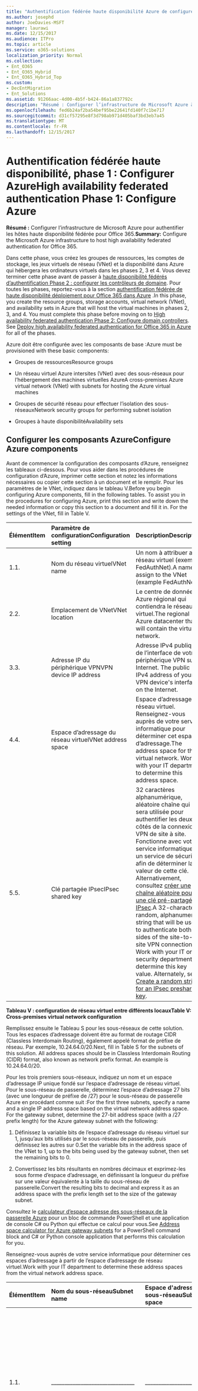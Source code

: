 ```yaml
---
title: "Authentification fédérée haute disponibilité Azure de configurer Phase 1"
ms.author: josephd
author: JoeDavies-MSFT
manager: laurawi
ms.date: 12/15/2017
ms.audience: ITPro
ms.topic: article
ms.service: o365-solutions
localization_priority: Normal
ms.collection:
- Ent_O365
- Ent_O365_Hybrid
- Ent_O365_Hybrid_Top
ms.custom:
- DecEntMigration
- Ent_Solutions
ms.assetid: 91266aac-4d00-4b5f-b424-86a1a837792c
description: "Résumé : Configurer l’infrastructure de Microsoft Azure à haute disponibilité de l’hôte l’authentification fédérée pour Office 365."
ms.openlocfilehash: fed6b24af2ba54bef95be22641fd140f7c1be717
ms.sourcegitcommit: d31cf57295e8f3d798ab971d405baf3bd3eb7a45
ms.translationtype: MT
ms.contentlocale: fr-FR
ms.lasthandoff: 12/15/2017
---
```

# <a name="high-availability-federated-authentication-phase-1-configure-azure"></a><span data-ttu-id="7252c-103">Authentification fédérée haute disponibilité, phase 1 : Configurer Azure</span><span class="sxs-lookup"><span data-stu-id="7252c-103">High availability federated authentication Phase 1: Configure Azure</span></span>

 <span data-ttu-id="7252c-104">**Résumé :** Configurer l’infrastructure de Microsoft Azure pour authentifier les hôtes haute disponibilité fédérée pour Office 365.</span><span class="sxs-lookup"><span data-stu-id="7252c-104">**Summary:** Configure the Microsoft Azure infrastructure to host high availability federated authentication for Office 365.</span></span>
  
<span data-ttu-id="7252c-p101">Dans cette phase, vous créez les groupes de ressources, les comptes de stockage, les jeux virtuels de réseau (VNet) et la disponibilité dans Azure qui hébergera les ordinateurs virtuels dans les phases 2, 3 et 4. Vous devez terminer cette phase avant de passer à [haute disponibilité fédérés d’authentification Phase 2 : configurer les contrôleurs de domaine](high-availability-federated-authentication-phase-2-configure-domain-controllers.md). Pour toutes les phases, reportez-vous à la section [authentification fédérée de haute disponibilité déploiement pour Office 365 dans Azure](deploy-high-availability-federated-authentication-for-office-365-in-azure.md) .</span><span class="sxs-lookup"><span data-stu-id="7252c-p101">In this phase, you create the resource groups, storage accounts, virtual network (VNet), and availability sets in Azure that will host the virtual machines in phases 2, 3, and 4. You must complete this phase before moving on to [High availability federated authentication Phase 2: Configure domain controllers](high-availability-federated-authentication-phase-2-configure-domain-controllers.md). See [Deploy high availability federated authentication for Office 365 in Azure](deploy-high-availability-federated-authentication-for-office-365-in-azure.md) for all of the phases.</span></span>
  
<span data-ttu-id="7252c-108">Azure doit être configurée avec les composants de base :</span><span class="sxs-lookup"><span data-stu-id="7252c-108">Azure must be provisioned with these basic components:</span></span>
  
- <span data-ttu-id="7252c-109">Groupes de ressources</span><span class="sxs-lookup"><span data-stu-id="7252c-109">Resource groups</span></span>
    
- <span data-ttu-id="7252c-110">Un réseau virtuel Azure intersites (VNet) avec des sous-réseaux pour l’hébergement des machines virtuelles Azure</span><span class="sxs-lookup"><span data-stu-id="7252c-110">A cross-premises Azure virtual network (VNet) with subnets for hosting the Azure virtual machines</span></span>
    
- <span data-ttu-id="7252c-111">Groupes de sécurité réseau pour effectuer l’isolation des sous-réseaux</span><span class="sxs-lookup"><span data-stu-id="7252c-111">Network security groups for performing subnet isolation</span></span>
    
- <span data-ttu-id="7252c-112">Groupes à haute disponibilité</span><span class="sxs-lookup"><span data-stu-id="7252c-112">Availability sets</span></span>
    
## <a name="configure-azure-components"></a><span data-ttu-id="7252c-113">Configurer les composants Azure</span><span class="sxs-lookup"><span data-stu-id="7252c-113">Configure Azure components</span></span>

<span data-ttu-id="7252c-p102">Avant de commencer la configuration des composants d’Azure, renseignez les tableaux ci-dessous. Pour vous aider dans les procédures de configuration d’Azure, imprimer cette section et notez les informations nécessaires ou copier cette section à un document et le remplir. Pour les paramètres de le VNet, indiquez dans le tableau V.</span><span class="sxs-lookup"><span data-stu-id="7252c-p102">Before you begin configuring Azure components, fill in the following tables. To assist you in the procedures for configuring Azure, print this section and write down the needed information or copy this section to a document and fill it in. For the settings of the VNet, fill in Table V.</span></span>
  
|<span data-ttu-id="7252c-117">**Élément**</span><span class="sxs-lookup"><span data-stu-id="7252c-117">**Item**</span></span>|<span data-ttu-id="7252c-118">**Paramètre de configuration**</span><span class="sxs-lookup"><span data-stu-id="7252c-118">**Configuration setting**</span></span>|<span data-ttu-id="7252c-119">**Description**</span><span class="sxs-lookup"><span data-stu-id="7252c-119">**Description**</span></span>|<span data-ttu-id="7252c-120">**Valeur**</span><span class="sxs-lookup"><span data-stu-id="7252c-120">**Value**</span></span>|
|:-----|:-----|:-----|:-----|
|<span data-ttu-id="7252c-121">1.</span><span class="sxs-lookup"><span data-stu-id="7252c-121">1.</span></span>  <br/> |<span data-ttu-id="7252c-122">Nom du réseau virtuel</span><span class="sxs-lookup"><span data-stu-id="7252c-122">VNet name</span></span>  <br/> |<span data-ttu-id="7252c-123">Un nom à attribuer au réseau virtuel (exemple FedAuthNet).</span><span class="sxs-lookup"><span data-stu-id="7252c-123">A name to assign to the VNet (example FedAuthNet).</span></span>  <br/> |<span data-ttu-id="7252c-124">_______________________________</span><span class="sxs-lookup"><span data-stu-id="7252c-124"></span></span>  <br/> |
|<span data-ttu-id="7252c-125">2.</span><span class="sxs-lookup"><span data-stu-id="7252c-125">2.</span></span>  <br/> |<span data-ttu-id="7252c-126">Emplacement de VNet</span><span class="sxs-lookup"><span data-stu-id="7252c-126">VNet location</span></span>  <br/> |<span data-ttu-id="7252c-127">Le centre de données Azure régional qui contiendra le réseau virtuel.</span><span class="sxs-lookup"><span data-stu-id="7252c-127">The regional Azure datacenter that will contain the virtual network.</span></span>  <br/> |<span data-ttu-id="7252c-128">_______________________________</span><span class="sxs-lookup"><span data-stu-id="7252c-128"></span></span>  <br/> |
|<span data-ttu-id="7252c-129">3.</span><span class="sxs-lookup"><span data-stu-id="7252c-129">3.</span></span>  <br/> |<span data-ttu-id="7252c-130">Adresse IP du périphérique VPN</span><span class="sxs-lookup"><span data-stu-id="7252c-130">VPN device IP address</span></span>  <br/> |<span data-ttu-id="7252c-131">Adresse IPv4 publique de l’interface de votre périphérique VPN sur Internet. </span><span class="sxs-lookup"><span data-stu-id="7252c-131">The public IPv4 address of your VPN device's interface on the Internet.</span></span>  <br/> |<span data-ttu-id="7252c-132">_______________________________</span><span class="sxs-lookup"><span data-stu-id="7252c-132"></span></span>  <br/> |
|<span data-ttu-id="7252c-133">4.</span><span class="sxs-lookup"><span data-stu-id="7252c-133">4.</span></span>  <br/> |<span data-ttu-id="7252c-134">Espace d’adressage du réseau virtuel</span><span class="sxs-lookup"><span data-stu-id="7252c-134">VNet address space</span></span>  <br/> |<span data-ttu-id="7252c-p103">Espace d’adressage du réseau virtuel. Renseignez-vous auprès de votre service informatique pour déterminer cet espace d’adressage.</span><span class="sxs-lookup"><span data-stu-id="7252c-p103">The address space for the virtual network. Work with your IT department to determine this address space.</span></span>  <br/> |<span data-ttu-id="7252c-137">_______________________________</span><span class="sxs-lookup"><span data-stu-id="7252c-137"></span></span>  <br/> |
|<span data-ttu-id="7252c-138">5.</span><span class="sxs-lookup"><span data-stu-id="7252c-138">5.</span></span>  <br/> |<span data-ttu-id="7252c-139">Clé partagée IPsec</span><span class="sxs-lookup"><span data-stu-id="7252c-139">IPsec shared key</span></span>  <br/> |<span data-ttu-id="7252c-p104">32 caractères alphanumérique, aléatoire chaîne qui sera utilisée pour authentifier les deux côtés de la connexion VPN de site à site. Fonctionne avec votre service informatique ou un service de sécurité afin de déterminer la valeur de cette clé. Alternativement, consultez [créer une chaîne aléatoire pour une clé pré-partagée IPsec](http://social.technet.microsoft.com/wiki/contents/articles/32330.create-a-random-string-for-an-ipsec-preshared-key.aspx).</span><span class="sxs-lookup"><span data-stu-id="7252c-p104">A 32-character random, alphanumeric string that will be used to authenticate both sides of the site-to-site VPN connection. Work with your IT or security department to determine this key value. Alternately, see [Create a random string for an IPsec preshared key](http://social.technet.microsoft.com/wiki/contents/articles/32330.create-a-random-string-for-an-ipsec-preshared-key.aspx).  </span></span><br/> |<span data-ttu-id="7252c-143">_______________________________</span><span class="sxs-lookup"><span data-stu-id="7252c-143"></span></span>  <br/> |
   
 <span data-ttu-id="7252c-144">**Tableau V : configuration de réseau virtuel entre différents locaux**</span><span class="sxs-lookup"><span data-stu-id="7252c-144">**Table V: Cross-premises virtual network configuration**</span></span>
  
<span data-ttu-id="7252c-p105">Remplissez ensuite le Tableau S pour les sous-réseaux de cette solution. Tous les espaces d’adressage doivent être au format de routage CIDR (Classless Interdomain Routing), également appelé format de préfixe de réseau. Par exemple, 10.24.64.0/20.</span><span class="sxs-lookup"><span data-stu-id="7252c-p105">Next, fill in Table S for the subnets of this solution. All address spaces should be in Classless Interdomain Routing (CIDR) format, also known as network prefix format. An example is 10.24.64.0/20.</span></span>
  
<span data-ttu-id="7252c-p106">Pour les trois premiers sous-réseaux, indiquez un nom et un espace d’adressage IP unique fondé sur l’espace d’adressage de réseau virtuel. Pour le sous-réseau de passerelle, déterminez l’espace d’adressage 27 bits (avec une longueur de préfixe de /27) pour le sous-réseau de passerelle Azure en procédant comme suit :</span><span class="sxs-lookup"><span data-stu-id="7252c-p106">For the first three subnets, specify a name and a single IP address space based on the virtual network address space. For the gateway subnet, determine the 27-bit address space (with a /27 prefix length) for the Azure gateway subnet with the following:</span></span>
  
1. <span data-ttu-id="7252c-150">Définissez la variable bits de l’espace d’adressage du réseau virtuel sur 1, jusqu’aux bits utilisés par le sous-réseau de passerelle, puis définissez les autres sur 0.</span><span class="sxs-lookup"><span data-stu-id="7252c-150">Set the variable bits in the address space of the VNet to 1, up to the bits being used by the gateway subnet, then set the remaining bits to 0.</span></span>
    
2. <span data-ttu-id="7252c-151">Convertissez les bits résultants en nombres décimaux et exprimez-les sous forme d’espace d’adressage, en définissant la longueur du préfixe sur une valeur équivalente à la taille du sous-réseau de passerelle.</span><span class="sxs-lookup"><span data-stu-id="7252c-151">Convert the resulting bits to decimal and express it as an address space with the prefix length set to the size of the gateway subnet.</span></span>
    
<span data-ttu-id="7252c-152">Consultez le [calculateur d’espace adresse des sous-réseaux de la passerelle Azure](https://gallery.technet.microsoft.com/scriptcenter/Address-prefix-calculator-a94b6eed) pour un bloc de commande PowerShell et une application de console C# ou Python qui effectue ce calcul pour vous.</span><span class="sxs-lookup"><span data-stu-id="7252c-152">See [Address space calculator for Azure gateway subnets](https://gallery.technet.microsoft.com/scriptcenter/Address-prefix-calculator-a94b6eed) for a PowerShell command block and C# or Python console application that performs this calculation for you.</span></span>
  
<span data-ttu-id="7252c-153">Renseignez-vous auprès de votre service informatique pour déterminer ces espaces d’adressage à partir de l’espace d’adressage de réseau virtuel.</span><span class="sxs-lookup"><span data-stu-id="7252c-153">Work with your IT department to determine these address spaces from the virtual network address space.</span></span>
  
|<span data-ttu-id="7252c-154">**Élément**</span><span class="sxs-lookup"><span data-stu-id="7252c-154">**Item**</span></span>|<span data-ttu-id="7252c-155">**Nom du sous-réseau**</span><span class="sxs-lookup"><span data-stu-id="7252c-155">**Subnet name**</span></span>|<span data-ttu-id="7252c-156">**Espace d'adressage de sous-réseau**</span><span class="sxs-lookup"><span data-stu-id="7252c-156">**Subnet address space**</span></span>|<span data-ttu-id="7252c-157">**Objectif**</span><span class="sxs-lookup"><span data-stu-id="7252c-157">**Purpose**</span></span>|
|:-----|:-----|:-----|:-----|
|<span data-ttu-id="7252c-158">1.</span><span class="sxs-lookup"><span data-stu-id="7252c-158">1.</span></span>  <br/> |<span data-ttu-id="7252c-159">_______________________________</span><span class="sxs-lookup"><span data-stu-id="7252c-159"></span></span>  <br/> |<span data-ttu-id="7252c-160">_______________________________</span><span class="sxs-lookup"><span data-stu-id="7252c-160"></span></span>  <br/> |<span data-ttu-id="7252c-161">Le sous-réseau utilisé par le contrôleur de domaine Windows Server Active Directory (AD) et les machines virtuelles du serveur DirSync.</span><span class="sxs-lookup"><span data-stu-id="7252c-161">The subnet used by the Windows Server Active Directory (AD) domain controller and DirSync server virtual machines (VMs).</span></span>  <br/> |
|<span data-ttu-id="7252c-162">2.</span><span class="sxs-lookup"><span data-stu-id="7252c-162">2.</span></span>  <br/> |<span data-ttu-id="7252c-163">_______________________________</span><span class="sxs-lookup"><span data-stu-id="7252c-163"></span></span>  <br/> |<span data-ttu-id="7252c-164">_______________________________</span><span class="sxs-lookup"><span data-stu-id="7252c-164"></span></span>  <br/> |<span data-ttu-id="7252c-165">Le sous-réseau utilisé par les machines virtuelles AD FS.</span><span class="sxs-lookup"><span data-stu-id="7252c-165">The subnet used by the AD FS VMs.</span></span>  <br/> |
|<span data-ttu-id="7252c-166">3.</span><span class="sxs-lookup"><span data-stu-id="7252c-166">3.</span></span>  <br/> |<span data-ttu-id="7252c-167">_______________________________</span><span class="sxs-lookup"><span data-stu-id="7252c-167"></span></span>  <br/> |<span data-ttu-id="7252c-168">_______________________________</span><span class="sxs-lookup"><span data-stu-id="7252c-168"></span></span>  <br/> |<span data-ttu-id="7252c-169">Le sous-réseau utilisé par les machines virtuelles du proxy d’application web.</span><span class="sxs-lookup"><span data-stu-id="7252c-169">The subnet used by the web application proxy VMs.</span></span>  <br/> |
|<span data-ttu-id="7252c-170">4.</span><span class="sxs-lookup"><span data-stu-id="7252c-170">4.</span></span>  <br/> |<span data-ttu-id="7252c-171">GatewaySubnet</span><span class="sxs-lookup"><span data-stu-id="7252c-171">GatewaySubnet</span></span>  <br/> |<span data-ttu-id="7252c-172">_______________________________</span><span class="sxs-lookup"><span data-stu-id="7252c-172"></span></span>  <br/> |<span data-ttu-id="7252c-173">Sous-réseau utilisé par les machines virtuelles de la passerelle Azure.</span><span class="sxs-lookup"><span data-stu-id="7252c-173">The subnet used by the Azure gateway VMs.</span></span>  <br/> |
   
 <span data-ttu-id="7252c-174">**Tableau S : sous-réseaux dans le réseau virtuel**</span><span class="sxs-lookup"><span data-stu-id="7252c-174">**Table S: Subnets in the virtual network**</span></span>
  
<span data-ttu-id="7252c-175">Ensuite, renseignez le Tableau I pour les adresses IP statiques affectées à des machines virtuelles et à des instances d’équilibreur de charge.</span><span class="sxs-lookup"><span data-stu-id="7252c-175">Next, fill in Table I for the static IP addresses assigned to virtual machines and load balancer instances.</span></span>
  
|<span data-ttu-id="7252c-176">**Élément**</span><span class="sxs-lookup"><span data-stu-id="7252c-176">**Item**</span></span>|<span data-ttu-id="7252c-177">**Objectif**</span><span class="sxs-lookup"><span data-stu-id="7252c-177">**Purpose**</span></span>|<span data-ttu-id="7252c-178">**Adresse IP du sous-réseau**</span><span class="sxs-lookup"><span data-stu-id="7252c-178">**IP address on the subnet**</span></span>|<span data-ttu-id="7252c-179">**Valeur**</span><span class="sxs-lookup"><span data-stu-id="7252c-179">**Value**</span></span>|
|:-----|:-----|:-----|:-----|
|<span data-ttu-id="7252c-180">1.</span><span class="sxs-lookup"><span data-stu-id="7252c-180">1.</span></span>  <br/> |<span data-ttu-id="7252c-181">Adresse IP statique du premier contrôleur de domaine</span><span class="sxs-lookup"><span data-stu-id="7252c-181">Static IP address of the first domain controller</span></span>  <br/> |<span data-ttu-id="7252c-182">La quatrième adresse IP possible pour l’espace d’adressage du sous-réseau défini dans l’Élément 1 du Tableau S.</span><span class="sxs-lookup"><span data-stu-id="7252c-182">The fourth possible IP address for the address space of the subnet defined in Item 1 of Table S.</span></span>  <br/> |<span data-ttu-id="7252c-183">_______________________________</span><span class="sxs-lookup"><span data-stu-id="7252c-183"></span></span>  <br/> |
|<span data-ttu-id="7252c-184">2.</span><span class="sxs-lookup"><span data-stu-id="7252c-184">2.</span></span>  <br/> |<span data-ttu-id="7252c-185">Adresse IP statique du deuxième contrôleur de domaine</span><span class="sxs-lookup"><span data-stu-id="7252c-185">Static IP address of the second domain controller</span></span>  <br/> |<span data-ttu-id="7252c-186">La cinquième adresse IP possible pour l’espace d’adressage du sous-réseau défini dans l’Élément 1 du Tableau S.</span><span class="sxs-lookup"><span data-stu-id="7252c-186">The fifth possible IP address for the address space of the subnet defined in Item 1 of Table S.</span></span>  <br/> |<span data-ttu-id="7252c-187">_______________________________</span><span class="sxs-lookup"><span data-stu-id="7252c-187"></span></span>  <br/> |
|<span data-ttu-id="7252c-188">3.</span><span class="sxs-lookup"><span data-stu-id="7252c-188">3.</span></span>  <br/> |<span data-ttu-id="7252c-189">Adresse IP statique du serveur DirSync</span><span class="sxs-lookup"><span data-stu-id="7252c-189">Static IP address of the DirSync server</span></span>  <br/> |<span data-ttu-id="7252c-190">La sixième adresse IP possible pour l’espace d’adressage du sous-réseau défini dans l’Élément 1 du Tableau S. </span><span class="sxs-lookup"><span data-stu-id="7252c-190">The sixth possible IP address for the address space of the subnet defined in Item 1 of Table S.</span></span>  <br/> |<span data-ttu-id="7252c-191">_______________________________</span><span class="sxs-lookup"><span data-stu-id="7252c-191"></span></span>  <br/> |
|<span data-ttu-id="7252c-192">4.</span><span class="sxs-lookup"><span data-stu-id="7252c-192">4.</span></span>  <br/> |<span data-ttu-id="7252c-193">Adresse IP statique de l’équilibreur de charge interne des serveurs AD FS</span><span class="sxs-lookup"><span data-stu-id="7252c-193">Static IP address of the internal load balancer for the AD FS servers</span></span>  <br/> |<span data-ttu-id="7252c-194">La quatrième adresse IP possible pour l’espace d’adressage du sous-réseau défini dans l’Élément 2 du Tableau S.</span><span class="sxs-lookup"><span data-stu-id="7252c-194">The fourth possible IP address for the address space of the subnet defined in Item 2 of Table S.</span></span>  <br/> |<span data-ttu-id="7252c-195">_______________________________</span><span class="sxs-lookup"><span data-stu-id="7252c-195"></span></span>  <br/> |
|<span data-ttu-id="7252c-196">5.</span><span class="sxs-lookup"><span data-stu-id="7252c-196">5.</span></span>  <br/> |<span data-ttu-id="7252c-197">Adresse IP statique du premier serveur AD FS</span><span class="sxs-lookup"><span data-stu-id="7252c-197">Static IP address of the first AD FS server</span></span>  <br/> |<span data-ttu-id="7252c-198">La cinquième adresse IP possible pour l’espace d’adressage du sous-réseau défini dans l’Élément 2 du Tableau S.</span><span class="sxs-lookup"><span data-stu-id="7252c-198">The fifth possible IP address for the address space of the subnet defined in Item 2 of Table S.</span></span>  <br/> |<span data-ttu-id="7252c-199">_______________________________</span><span class="sxs-lookup"><span data-stu-id="7252c-199"></span></span>  <br/> |
|<span data-ttu-id="7252c-200">6.</span><span class="sxs-lookup"><span data-stu-id="7252c-200">6.</span></span>  <br/> |<span data-ttu-id="7252c-201">Adresse IP statique du deuxième serveur AD FS</span><span class="sxs-lookup"><span data-stu-id="7252c-201">Static IP address of the second AD FS server</span></span>  <br/> |<span data-ttu-id="7252c-202">La sixième adresse IP possible pour l’espace d’adressage du sous-réseau défini dans l’Élément 2 du Tableau S.</span><span class="sxs-lookup"><span data-stu-id="7252c-202">The sixth possible IP address for the address space of the subnet defined in Item 2 of Table S.</span></span>  <br/> |<span data-ttu-id="7252c-203">_______________________________</span><span class="sxs-lookup"><span data-stu-id="7252c-203"></span></span>  <br/> |
|<span data-ttu-id="7252c-204">7.</span><span class="sxs-lookup"><span data-stu-id="7252c-204">7.</span></span>  <br/> |<span data-ttu-id="7252c-205">Adresse IP statique du premier serveur proxy d’application web</span><span class="sxs-lookup"><span data-stu-id="7252c-205">Static IP address of the first web application proxy server</span></span>  <br/> |<span data-ttu-id="7252c-206">La quatrième adresse IP possible pour l’espace d’adressage du sous-réseau défini dans l’Élément 3 du Tableau S.</span><span class="sxs-lookup"><span data-stu-id="7252c-206">The fourth possible IP address for the address space of the subnet defined in Item 3 of Table S.</span></span>  <br/> |<span data-ttu-id="7252c-207">_______________________________</span><span class="sxs-lookup"><span data-stu-id="7252c-207"></span></span>  <br/> |
|<span data-ttu-id="7252c-208">8.</span><span class="sxs-lookup"><span data-stu-id="7252c-208">8.</span></span>  <br/> |<span data-ttu-id="7252c-209">Adresse IP statique du deuxième serveur proxy d’application web</span><span class="sxs-lookup"><span data-stu-id="7252c-209">Static IP address of the second web application proxy server</span></span>  <br/> |<span data-ttu-id="7252c-210">La cinquième adresse IP possible pour l’espace d’adressage du sous-réseau défini dans l’Élément 3 du Tableau S.</span><span class="sxs-lookup"><span data-stu-id="7252c-210">The fifth possible IP address for the address space of the subnet defined in Item 3 of Table S.</span></span>  <br/> |<span data-ttu-id="7252c-211">_______________________________</span><span class="sxs-lookup"><span data-stu-id="7252c-211"></span></span>  <br/> |
   
 <span data-ttu-id="7252c-212">**Table i : statique adresses du réseau virtuel**</span><span class="sxs-lookup"><span data-stu-id="7252c-212">**Table I: Static IP addresses in the virtual network**</span></span>
  
<span data-ttu-id="7252c-213">Pour deux serveurs DNS (Domain Name System) de votre réseau local que vous souhaitez utiliser lors de la configuration initiale des contrôleurs de domaine dans votre réseau virtuel, renseignez le tableau D. Renseignez-vous auprès de votre service informatique pour déterminer cette liste.</span><span class="sxs-lookup"><span data-stu-id="7252c-213">For two Domain Name System (DNS) servers in your on-premises network that you want to use when initially setting up the domain controllers in your virtual network, fill in Table D. Work with your IT department to determine this list.</span></span>
  
|<span data-ttu-id="7252c-214">**Élément**</span><span class="sxs-lookup"><span data-stu-id="7252c-214">**Item**</span></span>|<span data-ttu-id="7252c-215">**Nom convivial du serveur DNS**</span><span class="sxs-lookup"><span data-stu-id="7252c-215">**DNS server friendly name**</span></span>|<span data-ttu-id="7252c-216">**Adresse IP du serveur DNS**</span><span class="sxs-lookup"><span data-stu-id="7252c-216">**DNS server IP address**</span></span>|
|:-----|:-----|:-----|
|<span data-ttu-id="7252c-217">1.</span><span class="sxs-lookup"><span data-stu-id="7252c-217">1.</span></span>  <br/> |<span data-ttu-id="7252c-218">_______________________________</span><span class="sxs-lookup"><span data-stu-id="7252c-218"></span></span>  <br/> |<span data-ttu-id="7252c-219">_______________________________</span><span class="sxs-lookup"><span data-stu-id="7252c-219"></span></span>  <br/> |
|<span data-ttu-id="7252c-220">2.</span><span class="sxs-lookup"><span data-stu-id="7252c-220">2.</span></span>  <br/> |<span data-ttu-id="7252c-221">_______________________________</span><span class="sxs-lookup"><span data-stu-id="7252c-221"></span></span>  <br/> |<span data-ttu-id="7252c-222">_______________________________</span><span class="sxs-lookup"><span data-stu-id="7252c-222"></span></span>  <br/> |
   
 <span data-ttu-id="7252c-223">**Tableau D : serveurs DNS locaux**</span><span class="sxs-lookup"><span data-stu-id="7252c-223">**Table D: On-premises DNS servers**</span></span>
  
<span data-ttu-id="7252c-p107">Pour acheminer les paquets du réseau virtuel intersites vers le réseau de votre organisation par le biais de la connexion VPN de site à site, vous devez configurer le réseau virtuel avec un réseau local qui contient la liste des espaces d’adressage (utilisant la notation CIDR) pour l’ensemble des emplacements qui doivent être atteints sur le réseau local de votre organisation. La liste des espaces d’adressage qui définissent votre réseau local doit être unique et ne doit pas se chevaucher avec l’espace d’adressage utilisé pour d’autres réseaux virtuels ou d’autres réseaux locaux.</span><span class="sxs-lookup"><span data-stu-id="7252c-p107">To route packets from the cross-premises network to your organization network across the site-to-site VPN connection, you must configure the virtual network with a local network that contains a list of the address spaces (in CIDR notation) for all of the reachable locations on your organization's on-premises network. The list of address spaces that define your local network must be unique and must not overlap with the address space used for other virtual networks or other local networks.</span></span>
  
<span data-ttu-id="7252c-p108">Pour l’ensemble des espaces d’adressage du réseau local, remplissez le tableau L. Notez que le tableau comporte trois entrées vides, mais vous aurez généralement besoin d’en ajouter. Renseignez-vous auprès de votre service informatique pour déterminer cette liste d’espaces d’adressage.</span><span class="sxs-lookup"><span data-stu-id="7252c-p108">For the set of local network address spaces, fill in Table L. Note that three blank entries are listed but you will typically need more. Work with your IT department to determine this list of address spaces.</span></span>
  
|<span data-ttu-id="7252c-228">**Élément**</span><span class="sxs-lookup"><span data-stu-id="7252c-228">**Item**</span></span>|<span data-ttu-id="7252c-229">**Espace d'adressage du réseau local**</span><span class="sxs-lookup"><span data-stu-id="7252c-229">**Local network address space**</span></span>|
|:-----|:-----|
|<span data-ttu-id="7252c-230">1.</span><span class="sxs-lookup"><span data-stu-id="7252c-230">1.</span></span>  <br/> |<span data-ttu-id="7252c-231">_______________________________</span><span class="sxs-lookup"><span data-stu-id="7252c-231"></span></span>  <br/> |
|<span data-ttu-id="7252c-232">2.</span><span class="sxs-lookup"><span data-stu-id="7252c-232">2.</span></span>  <br/> |<span data-ttu-id="7252c-233">_______________________________</span><span class="sxs-lookup"><span data-stu-id="7252c-233"></span></span>  <br/> |
|<span data-ttu-id="7252c-234">3.</span><span class="sxs-lookup"><span data-stu-id="7252c-234">3.</span></span>  <br/> |<span data-ttu-id="7252c-235">_______________________________</span><span class="sxs-lookup"><span data-stu-id="7252c-235"></span></span>  <br/> |
   
 <span data-ttu-id="7252c-236">**Tableau L : préfixes d'adresse pour le réseau local**</span><span class="sxs-lookup"><span data-stu-id="7252c-236">**Table L: Address prefixes for the local network**</span></span>
  
<span data-ttu-id="7252c-237">Commençons à présent à créer l’infrastructure Azure pour héberger votre authentification fédérée pour Office 365.</span><span class="sxs-lookup"><span data-stu-id="7252c-237">Now let's begin building the Azure infrastructure to host your federated authentication for Office 365.</span></span>
  
> [!NOTE]
> <span data-ttu-id="7252c-p109">La commande suivante définit utiliser la dernière version de PowerShell d’Azure. Reportez-vous à la section [mise en route avec les applets de commande PowerShell d’Azure](https://docs.microsoft.com/en-us/powershell/azureps-cmdlets-docs/).</span><span class="sxs-lookup"><span data-stu-id="7252c-p109">The following command sets use the latest version of Azure PowerShell. See [Get started with Azure PowerShell cmdlets](https://docs.microsoft.com/en-us/powershell/azureps-cmdlets-docs/).</span></span> 
  
<span data-ttu-id="7252c-240">Tout d’abord, démarrez une invite PowerShell Azure et connectez-vous à votre compte.</span><span class="sxs-lookup"><span data-stu-id="7252c-240">First, start an Azure PowerShell prompt and login to your account.</span></span>
  
```
Login-AzureRMAccount
```

> [!TIP]
> <span data-ttu-id="7252c-241">Pour un fichier texte qui contient toutes les commandes de PowerShell dans cet article et un classeur Microsoft Excel configuration qui génère des blocs de commande PowerShell prête à exécuter en fonction de vos paramètres personnalisés, consultez la [l’authentification fédérée pour Office 365 dans Kit de déploiement d’Azure](https://gallery.technet.microsoft.com/Federated-Authentication-8a9f1664).</span><span class="sxs-lookup"><span data-stu-id="7252c-241">For a text file that contains all of the PowerShell commands in this article and a Microsoft Excel configuration workbook that generates ready-to-run PowerShell command blocks based on your custom settings, see the [Federated Authentication for Office 365 in Azure Deployment Kit](https://gallery.technet.microsoft.com/Federated-Authentication-8a9f1664).</span></span> 
  
<span data-ttu-id="7252c-242">Obtenez le nom de votre abonnement à l'aide de la commande suivante.</span><span class="sxs-lookup"><span data-stu-id="7252c-242">Get your subscription name using the following command.</span></span>
  
```
Get-AzureRMSubscription | Sort Name | Select Name
```

<span data-ttu-id="7252c-243">Pour les versions antérieures de PowerShell d’Azure, utilisez plutôt cette commande.</span><span class="sxs-lookup"><span data-stu-id="7252c-243">For older versions of Azure PowerShell, use this command instead.</span></span>
  
```
Get-AzureRMSubscription | Sort Name | Select SubscriptionName
```

<span data-ttu-id="7252c-p110">Définissez votre abonnement Azure. Remplacez tout entre guillemets, y compris la \< et > caractères, avec le nom correct.</span><span class="sxs-lookup"><span data-stu-id="7252c-p110">Set your Azure subscription. Replace everything within the quotes, including the \< and > characters, with the correct name.</span></span>
  
```
$subscr="<subscription name>"
Get-AzureRmSubscription -SubscriptionName $subscr | Select-AzureRmSubscription
```

<span data-ttu-id="7252c-p111">Ensuite, vous allez créer les nouveaux groupes de ressources. Pour déterminer un ensemble unique de noms de groupes de ressources, utilisez cette commande pour répertorier vos groupes de ressources existants.</span><span class="sxs-lookup"><span data-stu-id="7252c-p111">Next, create the new resource groups. To determine a unique set of resource group names, use this command to list your existing resource groups.</span></span>
  
```
Get-AzureRMResourceGroup | Sort ResourceGroupName | Select ResourceGroupName
```

<span data-ttu-id="7252c-248">Renseignez le tableau suivant pour l’ensemble unique de noms de groupes de ressources.</span><span class="sxs-lookup"><span data-stu-id="7252c-248">Fill in the following table for the set of unique resource group names.</span></span>
  
|<span data-ttu-id="7252c-249">**Élément**</span><span class="sxs-lookup"><span data-stu-id="7252c-249">**Item**</span></span>|<span data-ttu-id="7252c-250">**Nom du groupe de ressources**</span><span class="sxs-lookup"><span data-stu-id="7252c-250">**Resource group name**</span></span>|<span data-ttu-id="7252c-251">**Objectif**</span><span class="sxs-lookup"><span data-stu-id="7252c-251">**Purpose**</span></span>|
|:-----|:-----|:-----|
|<span data-ttu-id="7252c-252">1.</span><span class="sxs-lookup"><span data-stu-id="7252c-252">1.</span></span>  <br/> |<span data-ttu-id="7252c-253">_______________________________</span><span class="sxs-lookup"><span data-stu-id="7252c-253"></span></span>  <br/> |<span data-ttu-id="7252c-254">Contrôleurs de domaine</span><span class="sxs-lookup"><span data-stu-id="7252c-254">Domain controllers</span></span>  <br/> |
|<span data-ttu-id="7252c-255">2.</span><span class="sxs-lookup"><span data-stu-id="7252c-255">2.</span></span>  <br/> |<span data-ttu-id="7252c-256">_______________________________</span><span class="sxs-lookup"><span data-stu-id="7252c-256"></span></span>  <br/> |<span data-ttu-id="7252c-257">Serveurs AD FS</span><span class="sxs-lookup"><span data-stu-id="7252c-257">AD FS servers</span></span>  <br/> |
|<span data-ttu-id="7252c-258">3.</span><span class="sxs-lookup"><span data-stu-id="7252c-258">3.</span></span>  <br/> |<span data-ttu-id="7252c-259">_______________________________</span><span class="sxs-lookup"><span data-stu-id="7252c-259"></span></span>  <br/> |<span data-ttu-id="7252c-260">Serveurs proxy d’application web</span><span class="sxs-lookup"><span data-stu-id="7252c-260">Web application proxy servers</span></span>  <br/> |
|<span data-ttu-id="7252c-261">4.</span><span class="sxs-lookup"><span data-stu-id="7252c-261">4.</span></span>  <br/> |<span data-ttu-id="7252c-262">_______________________________</span><span class="sxs-lookup"><span data-stu-id="7252c-262"></span></span>  <br/> |<span data-ttu-id="7252c-263">Éléments de l’infrastructure</span><span class="sxs-lookup"><span data-stu-id="7252c-263">Infrastructure elements</span></span>  <br/> |
   
 <span data-ttu-id="7252c-264">**Table R: les groupes de ressources**</span><span class="sxs-lookup"><span data-stu-id="7252c-264">**Table R: Resource groups**</span></span>
  
<span data-ttu-id="7252c-265">Créez vos nouveaux groupes de ressources avec ces commandes.</span><span class="sxs-lookup"><span data-stu-id="7252c-265">Create your new resource groups with these commands.</span></span>
  
```
$locName="<an Azure location, such as West US>"
$rgName="<Table R - Item 1 - Name column>"
New-AzureRMResourceGroup -Name $rgName -Location $locName
$rgName="<Table R - Item 2 - Name column>"
New-AzureRMResourceGroup -Name $rgName -Location $locName
$rgName="<Table R - Item 3 - Name column>"
New-AzureRMResourceGroup -Name $rgName -Location $locName
$rgName="<Table R - Item 4 - Name column>"
New-AzureRMResourceGroup -Name $rgName -Location $locName
```

<span data-ttu-id="7252c-266">Créez ensuite le réseau virtuel Azure et ses sous-réseaux.</span><span class="sxs-lookup"><span data-stu-id="7252c-266">Next, you create the Azure virtual network and its subnets.</span></span>
  
```
$rgName="<Table R - Item 4 - Resource group name column>"
$locName="<your Azure location>"
$vnetName="<Table V - Item 1 - Value column>"
$vnetAddrPrefix="<Table V - Item 4 - Value column>"
$dnsServers=@( "<Table D - Item 1 - DNS server IP address column>", "<Table D - Item 2 - DNS server IP address column>" )
# Get the shortened version of the location
$locShortName=(Get-AzureRmResourceGroup -Name $rgName).Location

# Create the subnets
$subnet1Name="<Table S - Item 1 - Subnet name column>"
$subnet1Prefix="<Table S - Item 1 - Subnet address space column>"
$subnet1=New-AzureRMVirtualNetworkSubnetConfig -Name $subnet1Name -AddressPrefix $subnet1Prefix
$subnet2Name="<Table S - Item 2 - Subnet name column>"
$subnet2Prefix="<Table S - Item 2 - Subnet address space column>"
$subnet2=New-AzureRMVirtualNetworkSubnetConfig -Name $subnet2Name -AddressPrefix $subnet2Prefix
$subnet3Name="<Table S - Item 3 - Subnet name column>"
$subnet3Prefix="<Table S - Item 3 - Subnet address space column>"
$subnet3=New-AzureRMVirtualNetworkSubnetConfig -Name $subnet3Name -AddressPrefix $subnet3Prefix
$gwSubnet4Prefix="<Table S - Item 4 - Subnet address space column>"
$gwSubnet=New-AzureRMVirtualNetworkSubnetConfig -Name "GatewaySubnet" -AddressPrefix $gwSubnet4Prefix

# Create the virtual network
New-AzureRMVirtualNetwork -Name $vnetName -ResourceGroupName $rgName -Location $locName -AddressPrefix $vnetAddrPrefix -Subnet $gwSubnet,$subnet1,$subnet2,$subnet3 -DNSServer $dnsServers

```

<span data-ttu-id="7252c-p112">Ensuite, vous créez le réseau pour chaque sous-réseau contenant des ordinateurs virtuels, les groupes de sécurité. Pour effectuer l’isolation de sous-réseau, vous pouvez ajouter des règles pour les types spécifiques de trafic autorisé ou refusé au groupe de sécurité réseau d’un sous-réseau.</span><span class="sxs-lookup"><span data-stu-id="7252c-p112">Next, you create network security groups for each subnet that contains virtual machines. To perform subnet isolation, you can add rules for the specific types of traffic allowed or denied to the network security group of a subnet.</span></span>
  
```
# Create network security groups
$vnet=Get-AzureRMVirtualNetwork -ResourceGroupName $rgName -Name $vnetName

New-AzureRMNetworkSecurityGroup -Name $subnet1Name -ResourceGroupName $rgName -Location $locShortName
$nsg=Get-AzureRMNetworkSecurityGroup -Name $subnet1Name -ResourceGroupName $rgName
Set-AzureRMVirtualNetworkSubnetConfig -VirtualNetwork $vnet -Name $subnet1Name -AddressPrefix $subnet1Prefix -NetworkSecurityGroup $nsg

New-AzureRMNetworkSecurityGroup -Name $subnet2Name -ResourceGroupName $rgName -Location $locShortName
$nsg=Get-AzureRMNetworkSecurityGroup -Name $subnet2Name -ResourceGroupName $rgName
Set-AzureRMVirtualNetworkSubnetConfig -VirtualNetwork $vnet -Name $subnet2Name -AddressPrefix $subnet2Prefix -NetworkSecurityGroup $nsg

New-AzureRMNetworkSecurityGroup -Name $subnet3Name -ResourceGroupName $rgName -Location $locShortName
$nsg=Get-AzureRMNetworkSecurityGroup -Name $subnet3Name -ResourceGroupName $rgName
Set-AzureRMVirtualNetworkSubnetConfig -VirtualNetwork $vnet -Name $subnet3Name -AddressPrefix $subnet3Prefix -NetworkSecurityGroup $nsg
```

<span data-ttu-id="7252c-269">Utilisez ces commandes pour créer les passerelles pour la connexion VPN de site à site.</span><span class="sxs-lookup"><span data-stu-id="7252c-269">Next, use these commands to create the gateways for the site-to-site VPN connection.</span></span>
  
```
$rgName="<Table R - Item 4 - Resource group name column>"
$locName="<Azure location>"
$vnetName="<Table V - Item 1 - Value column>"
$vnet=Get-AzureRMVirtualNetwork -Name $vnetName -ResourceGroupName $rgName
$subnet=Get-AzureRmVirtualNetworkSubnetConfig -VirtualNetwork $vnet -Name "GatewaySubnet"

# Attach a virtual network gateway to a public IP address and the gateway subnet
$publicGatewayVipName="PublicIPAddress"
$vnetGatewayIpConfigName="PublicIPConfig"
New-AzureRMPublicIpAddress -Name $vnetGatewayIpConfigName -ResourceGroupName $rgName -Location $locName -AllocationMethod Dynamic
$publicGatewayVip=Get-AzureRMPublicIpAddress -Name $vnetGatewayIpConfigName -ResourceGroupName $rgName
$vnetGatewayIpConfig=New-AzureRMVirtualNetworkGatewayIpConfig -Name $vnetGatewayIpConfigName -PublicIpAddressId $publicGatewayVip.Id -Subnet $subnet

# Create the Azure gateway
$vnetGatewayName="AzureGateway"
$vnetGateway=New-AzureRMVirtualNetworkGateway -Name $vnetGatewayName -ResourceGroupName $rgName -Location $locName -GatewayType Vpn -VpnType RouteBased -IpConfigurations $vnetGatewayIpConfig

# Create the gateway for the local network
$localGatewayName="LocalNetGateway"
$localGatewayIP="<Table V - Item 3 - Value column>"
$localNetworkPrefix=@( <comma-separated, double-quote enclosed list of the local network address prefixes from Table L, example: "10.1.0.0/24", "10.2.0.0/24"> )
$localGateway=New-AzureRMLocalNetworkGateway -Name $localGatewayName -ResourceGroupName $rgName -Location $locName -GatewayIpAddress $localGatewayIP -AddressPrefix $localNetworkPrefix

# Define the Azure virtual network VPN connection
$vnetConnectionName="S2SConnection"
$vnetConnectionKey="<Table V - Item 5 - Value column>"
$vnetConnection=New-AzureRMVirtualNetworkGatewayConnection -Name $vnetConnectionName -ResourceGroupName $rgName -Location $locName -ConnectionType IPsec -SharedKey $vnetConnectionKey -VirtualNetworkGateway1 $vnetGateway -LocalNetworkGateway2 $localGateway

```

> [!NOTE]
> <span data-ttu-id="7252c-p113">Authentification fédérée des utilisateurs individuels ne repose pas sur toutes les ressources locales. Toutefois, si cette connexion VPN de site à site devient indisponible, les contrôleurs de domaine dans le VNet ne recevront pas les mises à jour des comptes d’utilisateurs et de groupes dans l’Active Directory du serveur Windows local. Pour vous assurer que cela ne se produit pas, vous pouvez configurer la haute disponibilité pour votre connexion VPN de site à site. Pour plus d’informations, reportez-vous à la section [hautement disponible coexistence et VNet à VNet connectivité](https://docs.microsoft.com/azure/vpn-gateway/vpn-gateway-highlyavailable)</span><span class="sxs-lookup"><span data-stu-id="7252c-p113">Federated authentication of individual users does not rely on any on-premises resources. However, if this site-to-site VPN connection becomes unavailable, the domain controllers in the VNet will not receive updates to user accounts and groups made in the on-premises Windows Server AD. To ensure this does not happen, you can configure high availability for your site-to-site VPN connection. For more information, see [Highly Available Cross-Premises and VNet-to-VNet Connectivity](https://docs.microsoft.com/azure/vpn-gateway/vpn-gateway-highlyavailable)</span></span>
  
<span data-ttu-id="7252c-274">Ensuite, enregistrez l’adresse IPv4 publique de la passerelle VPN Azure pour votre réseau virtuel à partir de l’affichage de cette commande :</span><span class="sxs-lookup"><span data-stu-id="7252c-274">Next, record the public IPv4 address of the Azure VPN gateway for your virtual network from the display of this command:</span></span>
  
```
Get-AzureRMPublicIpAddress -Name $publicGatewayVipName -ResourceGroupName $rgName
```

<span data-ttu-id="7252c-p114">Ensuite, configurez votre périphérique VPN local pour se connecter à la passerelle VPN d’Azure. Pour plus d’informations, voir [configurer l’appareil VPN](https://docs.microsoft.com/azure/vpn-gateway/vpn-gateway-about-vpn-devices).</span><span class="sxs-lookup"><span data-stu-id="7252c-p114">Next, configure your on-premises VPN device to connect to the Azure VPN gateway. For more information, see [Configure your VPN device](https://docs.microsoft.com/azure/vpn-gateway/vpn-gateway-about-vpn-devices).</span></span>
  
<span data-ttu-id="7252c-277">Pour configurer votre périphérique VPN local, vous avez besoin des éléments suivants :</span><span class="sxs-lookup"><span data-stu-id="7252c-277">To configure your on-premises VPN device, you will need the following:</span></span>
  
- <span data-ttu-id="7252c-278">L’adresse IPv4 publique de la passerelle VPN Azure.</span><span class="sxs-lookup"><span data-stu-id="7252c-278">The public IPv4 address of the Azure VPN gateway.</span></span>
    
- <span data-ttu-id="7252c-279">La clé pré-partagée IPsec pour la connexion VPN de site à site (colonne de Table V - article 5 - valeur).</span><span class="sxs-lookup"><span data-stu-id="7252c-279">The IPsec pre-shared key for the site-to-site VPN connection (Table V - Item 5 - Value column).</span></span>
    
<span data-ttu-id="7252c-p115">Ensuite, vérifiez que l’espace d’adressage du réseau virtuel est accessible à partir de votre réseau local. Pour cela, il convient généralement d’ajouter un chemin de routage correspondant à l’espace d’adressage du réseau virtuel à votre périphérique VPN puis d’annoncer ce chemin de routage au reste de l’infrastructure de routage du réseau de votre organisation. Renseignez-vous auprès de votre service informatique pour savoir comment procéder.</span><span class="sxs-lookup"><span data-stu-id="7252c-p115">Next, ensure that the address space of the virtual network is reachable from your on-premises network. This is usually done by adding a route corresponding to the virtual network address space to your VPN device and then advertising that route to the rest of the routing infrastructure of your organization network. Work with your IT department to determine how to do this.</span></span>
  
<span data-ttu-id="7252c-p116">Ensuite, définissez les noms des trois groupes de disponibilité. Remplissez le Tableau A. </span><span class="sxs-lookup"><span data-stu-id="7252c-p116">Next, define the names of three availability sets. Fill out Table A.</span></span> 
  
|<span data-ttu-id="7252c-285">**Élément**</span><span class="sxs-lookup"><span data-stu-id="7252c-285">**Item**</span></span>|<span data-ttu-id="7252c-286">**Objectif**</span><span class="sxs-lookup"><span data-stu-id="7252c-286">**Purpose**</span></span>|<span data-ttu-id="7252c-287">**Nom du jeu de disponibilité**</span><span class="sxs-lookup"><span data-stu-id="7252c-287">**Availability set name**</span></span>|
|:-----|:-----|:-----|
|<span data-ttu-id="7252c-288">1.</span><span class="sxs-lookup"><span data-stu-id="7252c-288">1.</span></span>  <br/> |<span data-ttu-id="7252c-289">Contrôleurs de domaine</span><span class="sxs-lookup"><span data-stu-id="7252c-289">Domain controllers</span></span>  <br/> |<span data-ttu-id="7252c-290">_______________________________</span><span class="sxs-lookup"><span data-stu-id="7252c-290"></span></span>  <br/> |
|<span data-ttu-id="7252c-291">2.</span><span class="sxs-lookup"><span data-stu-id="7252c-291">2.</span></span>  <br/> |<span data-ttu-id="7252c-292">Serveurs AD FS</span><span class="sxs-lookup"><span data-stu-id="7252c-292">AD FS servers</span></span>  <br/> |<span data-ttu-id="7252c-293">_______________________________</span><span class="sxs-lookup"><span data-stu-id="7252c-293"></span></span>  <br/> |
|<span data-ttu-id="7252c-294">3.</span><span class="sxs-lookup"><span data-stu-id="7252c-294">3.</span></span>  <br/> |<span data-ttu-id="7252c-295">Serveurs proxy d’application web</span><span class="sxs-lookup"><span data-stu-id="7252c-295">Web application proxy servers</span></span>  <br/> |<span data-ttu-id="7252c-296">_______________________________</span><span class="sxs-lookup"><span data-stu-id="7252c-296"></span></span>  <br/> |
   
 <span data-ttu-id="7252c-297">**Jeux de table a : disponibilité**</span><span class="sxs-lookup"><span data-stu-id="7252c-297">**Table A: Availability sets**</span></span>
  
<span data-ttu-id="7252c-298">Vous aurez besoin de ces noms lorsque vous créerez les machines virtuelles aux phases 2, 3 et 4.</span><span class="sxs-lookup"><span data-stu-id="7252c-298">You will need these names when you create the virtual machines in phases 2, 3, and 4.</span></span>
  
<span data-ttu-id="7252c-299">Créez les nouveaux groupes de disponibilité avec ces commandes Azure PowerShell.</span><span class="sxs-lookup"><span data-stu-id="7252c-299">Create the new availability sets with these Azure PowerShell commands.</span></span>
  
```
$locName="<the Azure location for your new resource group>"
$rgName="<Table R - Item 1 - Resource group name column>"
$avName="<Table A - Item 1 - Availability set name column>"
New-AzureRMAvailabilitySet -Name $avName -ResourceGroupName $rgName -Location $locName
$rgName="<Table R - Item 2 - Resource group name column>"
$avName="<Table A - Item 2 - Availability set name column>"
New-AzureRMAvailabilitySet -Name $avName -ResourceGroupName $rgName -Location $locName
$rgName="<Table R - Item 3 - Resource group name column>"
$avName="<Table A - Item 3 - Availability set name column>"
New-AzureRMAvailabilitySet -Name $avName -ResourceGroupName $rgName -Location $locName
```

<span data-ttu-id="7252c-300">Voici la configuration obtenue à la fin de cette phase.</span><span class="sxs-lookup"><span data-stu-id="7252c-300">This is the configuration resulting from the successful completion of this phase.</span></span>
  
<span data-ttu-id="7252c-301">**Phase 1 : Infrastructure Azure pour l’authentification fédérée de haute disponibilité pour Office 365**</span><span class="sxs-lookup"><span data-stu-id="7252c-301">**Phase 1: The Azure infrastructure for high availability federated authentication for Office 365**</span></span>

![Phase 1 de l’infrastructure d’authentification fédérée haute disponibilité Office 365 dans Azure à l’aide de l’infrastructure Azure](images/4e7ba678-07df-40ce-b372-021bf7fc91fa.png)
  
## <a name="next-step"></a><span data-ttu-id="7252c-303">Étape suivante</span><span class="sxs-lookup"><span data-stu-id="7252c-303">Next step</span></span>

<span data-ttu-id="7252c-304">Utilisation [haute disponibilité fédérés d’authentification Phase 2 : configurer les contrôleurs de domaine](high-availability-federated-authentication-phase-2-configure-domain-controllers.md) pour poursuivre la configuration de cette charge de travail.</span><span class="sxs-lookup"><span data-stu-id="7252c-304">Use [High availability federated authentication Phase 2: Configure domain controllers](high-availability-federated-authentication-phase-2-configure-domain-controllers.md) to continue with the configuration of this workload.</span></span>
  
## <a name="see-also"></a><span data-ttu-id="7252c-305">See Also</span><span class="sxs-lookup"><span data-stu-id="7252c-305">See Also</span></span>

[<span data-ttu-id="7252c-306">Déployer une authentification fédérée haute disponibilité pour Office 365 dans Azure</span><span class="sxs-lookup"><span data-stu-id="7252c-306">Deploy high availability federated authentication for Office 365 in Azure</span></span>](deploy-high-availability-federated-authentication-for-office-365-in-azure.md)
  
[<span data-ttu-id="7252c-307">Identité fédérée pour votre environnement de développement/test Office 365</span><span class="sxs-lookup"><span data-stu-id="7252c-307">Federated identity for your Office 365 dev/test environment</span></span>](federated-identity-for-your-office-365-dev-test-environment.md)
  
[<span data-ttu-id="7252c-308">Adoption du cloud et solutions hybrides</span><span class="sxs-lookup"><span data-stu-id="7252c-308">Cloud adoption and hybrid solutions</span></span>](cloud-adoption-and-hybrid-solutions.md)

[<span data-ttu-id="7252c-309">Identité fédérée pour Office 365</span><span class="sxs-lookup"><span data-stu-id="7252c-309">Federated identity for Office 365</span></span>](https://support.office.com/article/Understanding-Office-365-identity-and-Azure-Active-Directory-06a189e7-5ec6-4af2-94bf-a22ea225a7a9#bk_federated)


